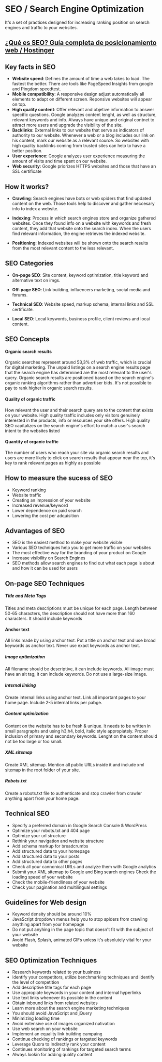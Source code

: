 # SEO / Search Engine Optimization
It's a set of practices designed for increasing ranking position on search engines and traffic to your websites.

## [¿Qué es SEO? Guía completa de posicionamiento web / Hostinger](https://www.hostinger.es/tutoriales/que-es-seo)


## Key facts in SEO
- **Website speed**: Defines the amount of time a web takes to load. The fastest the better. There are tools like PageSpeed Insights from google and Pingdom speedtest.
- **Mobile compatibility**: A responsive design adjust automatically all elements to adapt on different screen. Reponsive websites will appear on top.
- **High quality content**: Offer relevant and objetive information to answer specific questions. Google analyzes content lenght, as well as structure, relevant keywords and info. Always have unique and original contnet to attract more users and upgrade the visibility of the site.
- **Backlinks**: External links to our website that serve as indicators of authority to our website. Whenever a web or a blog includes our link on his content, mark our website as a relevant source. So websites with high quality backlinks coming from trusted sites can help to have a better position.
- **User experience**: Google analyzes user experience measuring the amount of visits and time spent on our website.
- **Web security**: Google priorizes HTTPS websites and those that have an SSL certificate

## How it works?
- **Crawling**: Search engines have bots or web spiders that find updated content on the web. Those tools help to discover and gather neccesary info to index a website.

- **Indexing**: Process in which search engines store and organize gathered websites. Once they found info on a website with keywords and fresh content, they add that website onto the search index. When the users find relevant information, the engine retrieves the indexed website.

- **Positioning**: Indexed websites will be shown onto the search results from the most relevant content to the less relevant.

## SEO Categories
- **On-page SEO**: Site content, keyword optimization, title keyword and alternative text on imgs.

- **Off-page SEO**: Link building, influencers marketing, social media and forums.

- **Technical SEO**: Website speed, markup schema, internal links and SSL certificate.

- **Local SEO**: Local keywords, business profile, client reviews and local content.

## SEO Concepts
#### Organic search results
Organic searches represent around 53,3% of web traffic, which is crucial for digital marketing.
The unpaid listings on a search engine results page that the search engine has determined are the most relevant to the user's query.
Organic search results are positioned based on the search engine's organic ranking algorithms rather than advertiser bids.
It's not possible to pay to rank higher in organic search results.
#### Quality of organic traffic
How relevant the user and their search query are to the content that exists on your website.
High quality traffic includes only visitors genuinely interested in the products, info or resources your site offers.
High quality SEO capitalizes on the search engine's effort to match a user's search intent to the websites listed
#### Quantity of organic traffic
The number of users who reach your site via organic search results and users are more likely to click on search results that appear near the top, it's key to rank relevant pages as highly as possible

## How to measure the sucess of SEO
- Keyword ranking
- Website traffic
- Creating an impression of your website
- Increased revenue/keyword
- Lower dependence on paid search
- Lowering the cost per adquisition

## Advantages of SEO
- SEO is the easiest method to make your website visible
- Various SEO techniques help you to get more traffic on your websites
- The most effective way for the branding of your product on Google
- Increase visibility on Search Engines
- SEO methods allow search engines to find out what each page is about and how it can be used for users

## On-page SEO Techniques
##### Title and Meta Tags
Titles and meta descriptions must be unique for each page.
Length between 50-65 characters, the description should not have more than 160 characters.
It should include keywords
#### Anchor text
All links made by using anchor text.
Put a title on anchor text and use broad keywords as anchor text.
Never use exact keywords as anchor text.
##### Image optimization
All filename should be descriptive, it can include keywords.
All image must have an alt tag, it can include keywords.
Do not use a large-size image.
##### Internal linking
Create internal links using anchor text.
Link all important pages to your home page.
Include 2-5 internal links per pabge.
##### Content optimization
Content on the website has to be fresh & unique.
It needs to be written in small paragraphs and using h3,h4, bold, italic style appropiately.
Proper inclusion of primary and secondary keywords.
Lenght on the content should not be too large or too small.
##### XML sitemap
Create XML sitemap.
Mention all public URLs inside it and include xml sitemap in the root folder of your site.
##### Robots.txt
Create a robots.txt file to authenticate and stop crawler from crawler anything apart from your home page.

## Technical SEO
- Specify a preferred domain in Google Search Console & WordPress
- Optimize your robots.txt and 404 page
- Optimize your url structure
- Rethink your navigation and website structure
- Add schema markup for breadcrumbs
- Add structured data to your homepage
- Add structured data to your posts
- Add structured data to other pages
- Check all your cannonical URLs and analyze them with Google analytics
- Submit your XML sitemap to Google and Bing search engines
Check the loading speed of your website
- Check the mobile-friendliness of your website
- Check your pagination and multilingual settings

## Guidelines for Web design
- Keyword density should be around 10%
- JavaScript dropdown menus help you to stop spiders from crawling anything apart from your homepage
- Do not put anyhing in the page topic that doesn't fit with the subject of your website
- Avoid Flash, Splash, animated GIFs unless it's absolutely vital for your website

## SEO Optimization Techniques
- Research keywords related to your business
- Identify your competitors, utilize benchmarking techniques and identify the level of competition
- Add descriptive title tags for each page
- Use appropiate keywords in your content and internal hyperlinks
- Use text links whenever its possible in the content
- Obtain inbound links from related websites
- Learn more about the search engine marketing techniques
- You should avoid JavaScript and jQuery
- Minimizing loading time
- Avoid extensive use of images organized nativation
- Use web search on your website
- Implement an equality link building campaing
- Continue checking of rankings or targeted keywords
- Leverage Quora to Indirectly rank your content
- Continues monitoring of rankings for targeted search terms
- Always lookin for adding quality content
